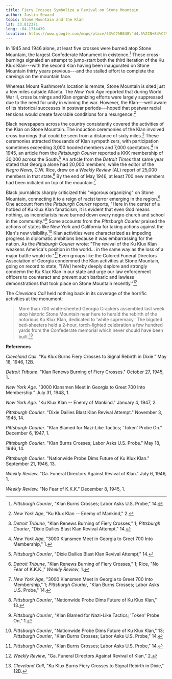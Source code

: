 ```yaml
---
title: Fiery Crosses Symbolize a Revival on Stone Mountain
author: Justin Seward
topic: Stone Mountain and the Klan
lat: 33.812371
long: -84.1714439
location: https://www.google.com/maps/place/33%C2%B048\'44.5%22N+84%C2%B010\'07.9%22W/@33.812371,-84.1714439,17z/data=!3m1!4b1!4m13!1m8!3m7!1s0x88f5af24c25d5bbb:0x4119e5c541409adc!2sStone+Mountain,+GA!3b1!8m2!3d33.8081608!4d-84.170196!16zL20vMHJ2emY!3m3!8m2!3d33.812371!4d-84.168869?entry=ttu
---
```

In 1945 and 1946 alone, at least five crosses were burned atop Stone
Mountain, the largest Confederate Monument in existence.[^1] These
cross-burnings signaled an attempt to jump-start both the third
iteration of the Ku Klux Klan---with the second Klan having been
inaugurated on Stone Mountain thirty years previous---and the stalled
effort to complete the carvings on the mountain face.

Whereas Mount Rushmore's location is remote, Stone Mountain is sited
just a few miles outside Atlanta. The *New York Age* reported that
during World War II, cross burnings and Klan organizing efforts were
largely suppressed due to the need for unity in winning the war.
However, the Klan---well aware of its historical successes in postwar
periods---hoped that postwar racial tensions would create favorable
conditions for a resurgence.[^2]

Black newspapers across the country consistently covered the activities
of the Klan on Stone Mountain. The induction ceremonies of the Klan
involved cross burnings that could be seen from a distance of sixty
miles.[^3] These ceremonies attracted thousands of Klan sympathizers,
with participation sometimes exceeding 3,000 hooded members and 7,000
spectators.[^4] In 1945, an article from the *Pittsburgh Courier*
reported a KKK membership of 30,000 across the South.[^5] An article
from the *Detroit Times* that same year stated that Georgia alone had
20,000 members, while the editor of the *Negro News*, C.W. Rice, drew on
a *Weekly Review* (AL) report of 25,000 members in that state.[^6] By
the end of May 1946, at least 700 new members had been initiated on top
of the mountain.[^7]

Black journalists sharply criticized this "vigorous organizing" on Stone
Mountain, connecting it to a reign of racist terror emerging in the
region.[^8] One account from the *Pittsburgh Courier* reports, "Here in
the center of a hotbed of Ku Klux Klan fanaticism, it is evident that
even God means nothing, as incendiarists have burned down every negro
church and school in the community."[^9] Some accounts from the
*Pittsburgh Courier* praised the actions of states like New York and
California for taking actions against the Klan's new visibility.[^10]
Klan activities were characterized as impeding progress in diplomatic
ambitions because it was embarrassing for the nation. As the *Pittsburgh
Courier* wrote: "The revival of the Ku Klux Klan weakens America's
position in the world... in the same way as the loss of a major battle
would do."[^11] Even groups like the Colored Funeral Directors
Association of Georgia condemned the Klan activities at Stone Mountain,
going on record to state, "\[We\] hereby deeply deplore and strongly
condemn the Ku Klux Klan in our state and urge our law enforcement
officers to counteract and prevent such barbaric and lawless
demonstrations that took place on Stone Mountain recently."[^12]

The *Cleveland Call* held nothing back in its coverage of the horrific
activities at the monument:

> More than 700 white-sheeted Georgia Crackers assembled last week atop
> historic Stone Mountain near here to herald the rebirth of the
> notorious Ku Klux Klan, dedicated to 'white supremacy.' The bigoted
> bed-sheeters held a 2-hour, torch-lighted celebration a few hundred
> yards from the Confederate memorial which never should have been
> built.[^13]

**References**

*Cleveland Call*. "Ku Klux Burns Fiery Crosses to Signal Rebirth in
Dixie." May 18, 1946, 12B.

*Detroit Tribune*. "Klan Renews Burning of Fiery Crosses." October 27,
1945, 1.

*New York Age*. "3000 Klansmen Meet in Georgia to Greet 700 Into
Membership." July 31, 1948, 1.

*New York Age*. "Ku Klux Klan -- Enemy of Mankind." January 4, 1947, 2.

*Pittsburgh Courier*. "Dixie Dailies Blast Klan Revival Attempt."
November 3, 1945, 14.

*Pittsburgh Courier*. "Klan Blamed for Nazi-Like Tactics; 'Token' Probe
On." December 6, 1947, 1.

*Pittsburgh Courier*. "Klan Burns Crosses; Labor Asks U.S. Probe." May
18, 1946, 14.

*Pittsburgh Courier*. "Nationwide Probe Dims Future of Ku Klux Klan."
September 21, 1946, 13.

*Weekly Review.* "Ga. Funeral Directors Against Revival of Klan." July
6, 1946, 1.

*Weekly Review.* "No Fear of K.K.K." December 8, 1945, 1.

[^1]: *Pittsburgh Courier*, "Klan Burns Crosses; Labor Asks U.S. Probe,"
    14.

[^2]: *New York Age*, "Ku Klux Klan -- Enemy of Mankind," 2.

[^3]: *Detroit Tribune*, "Klan Renews Burning of Fiery Crosses," 1;
    *Pittsburgh Courier*, "Dixie Dailies Blast Klan Revival Attempt,"
    14.

[^4]: *New York Age*, "3000 Klansmen Meet in Georgia to Greet 700 Into
    Membership," 1.

[^5]: *Pittsburgh Courier*, "Dixie Dailies Blast Klan Revival Attempt,"
    14.

[^6]: *Detroit Tribune*, "Klan Renews Burning of Fiery Crosses," 1;
    Rice, "No Fear of K.K.K.," *Weekly Review*, 1.

[^7]: *New York Age*, "3000 Klansmen Meet in Georgia to Greet 700 Into
    Membership," 1; *Pittsburgh Courier*, "Klan Burns Crosses; Labor
    Asks U.S. Probe," 14.

[^8]: *Pittsburgh Courier*, "Nationwide Probe Dims Future of Ku Klux
    Klan," 13.

[^9]: *Pittsburgh Courier*, "Klan Blamed for Nazi-Like Tactics; 'Token'
    Probe On," 1.

[^10]: *Pittsburgh Courier*, "Nationwide Probe Dims Future of Ku Klux
    Klan," 13; *Pittsburgh Courier*, "Klan Burns Crosses; Labor Asks
    U.S. Probe," 14.

[^11]: *Pittsburgh Courier*, "Klan Burns Crosses; Labor Asks U.S.
    Probe," 14.

[^12]: *Weekly Review*, "Ga. Funeral Directors Against Revival of Klan,"
    2.

[^13]: *Cleveland Call*, "Ku Klux Burns Fiery Crosses to Signal Rebirth
    in Dixie," 12B.

